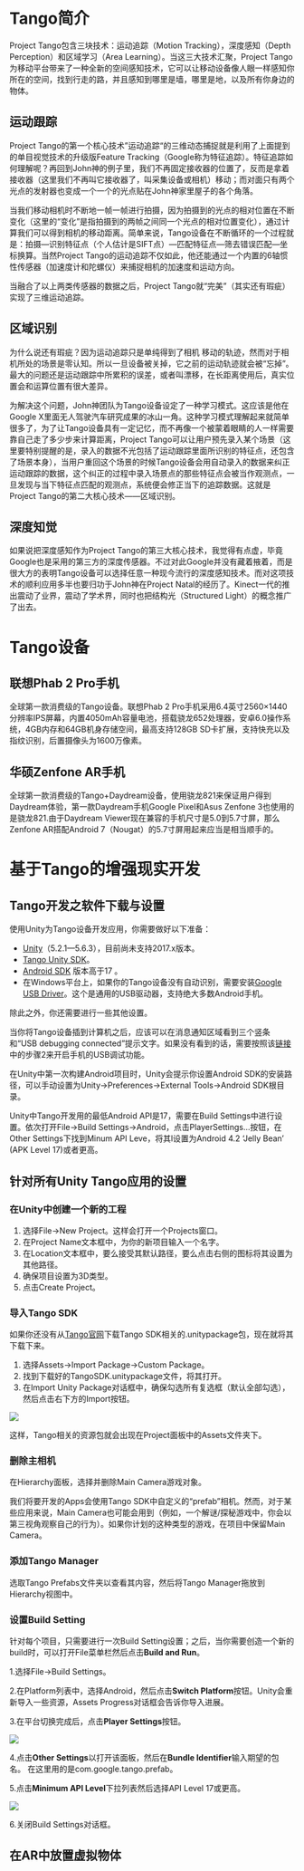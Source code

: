 # Tango简介

Project Tango包含三块技术：运动追踪（Motion Tracking），深度感知（Depth Perception）和区域学习（Area Learning）。当这三大技术汇聚，Project Tango为移动平台带来了一种全新的空间感知技术，它可以让移动设备像人眼一样感知你所在的空间，找到行走的路，并且感知到哪里是墙，哪里是地，以及所有你身边的物体。

## 运动跟踪

Project Tango的第一个核心技术”运动追踪“的三维动态捕捉就是利用了上面提到的单目视觉技术的升级版Feature Tracking（Google称为特征追踪）。特征追踪如何理解呢？再回到John神的例子里，我们不再固定接收器的位置了，反而是拿着接收器（这里我们不再叫它接收器了，叫采集设备或相机）移动；而对面只有两个光点的发射器也变成一个一个的光点贴在John神家里屋子的各个角落。

当我们移动相机时不断地一帧一帧进行拍摄，因为拍摄到的光点的相对位置在不断变化（这里的“变化”是指拍摄到的两帧之间同一个光点的相对位置变化），通过计算我们可以得到相机的移动距离。简单来说，Tango设备在不断循环的一个过程就是：拍摄—识别特征点（个人估计是SIFT点）—匹配特征点—筛去错误匹配—坐标换算。当然Project Tango的运动追踪不仅如此，他还能通过一个内置的6轴惯性传感器（加速度计和陀螺仪）来捕捉相机的加速度和运动方向。

当融合了以上两类传感器的数据之后，Project Tango就“完美”（其实还有瑕疵）实现了三维运动追踪。

## 区域识别

为什么说还有瑕疵？因为运动追踪只是单纯得到了相机 移动的轨迹，然而对于相机所处的场景是零认知。所以一旦设备被关掉，它之前的运动轨迹就会被“忘掉”。最大的问题还是运动跟踪中所累积的误差，或者叫漂移，在长距离使用后，真实位置会和运算位置有很大差异。

为解决这个问题，John神团队为Tango设备设定了一种学习模式。这应该是他在Google X里面无人驾驶汽车研究成果的冰山一角。这种学习模式理解起来就简单很多了，为了让Tango设备具有一定记忆，而不再像一个被蒙着眼睛的人一样需要靠自己走了多少步来计算距离，Project Tango可以让用户预先录入某个场景（这里要特别提醒的是，录入的数据不光包括了运动跟踪里面所识别的特征点，还包含了场景本身），当用户重回这个场景的时候Tango设备会用自动录入的数据来纠正运动跟踪的数据，这个纠正的过程中录入场景点的那些特征点会被当作观测点，一旦发现与当下特征点匹配的观测点，系统便会修正当下的追踪数据。这就是Project Tango的第二大核心技术——区域识别。

## 深度知觉

如果说把深度感知作为Project Tango的第三大核心技术，我觉得有点虚，毕竟Google也是采用的第三方的深度传感器。不过对此Google并没有藏着掖着，而是很大方的表明Tango设备可以选择任意一种现今流行的深度感知技术。而对这项技术的顺利应用多半也要归功于John神在Project Natal的经历了。Kinect一代的推出震动了业界，震动了学术界，同时也把结构光（Structured Light）的概念推广了出去。

# Tango设备

## 联想Phab 2 Pro手机

全球第一款消费级的Tango设备。联想Phab 2 Pro手机采用6.4英寸2560×1440分辨率IPS屏幕，内置4050mAh容量电池，搭载骁龙652处理器，安卓6.0操作系统，4GB内存和64GB机身存储空间，最高支持128GB SD卡扩展，支持快充以及指纹识别，后置摄像头为1600万像素。

## 华硕Zenfone AR手机

全球第一款消费级的Tango+Daydream设备，使用骁龙821来保证用户得到Daydream体验，第一款Daydream手机Google Pixel和Asus Zenfone 3也使用的是骁龙821.由于Daydream Viewer现在兼容的手机尺寸是5.0到5.7寸屏，那么Zenfone AR搭配Android 7（Nougat）的5.7寸屏用起来应当是相当顺手的。

# 基于Tango的增强现实开发

## Tango开发之软件下载与设置

使用Unity为Tango设备开发应用，你需要做好以下准备：

* [Unity](https://unity3d.com/get-unity/download)（5.2.1—5.6.3），目前尚未支持2017.x版本。
* [Tango Unity SDK](https://developers.google.com/tango/downloads)。
* [Android SDK](https://developer.android.com/studio/index.html) 版本高于17 。
* 在Windows平台上，如果你的Tango设备没有自动识别，需要安装[Google USB Driver](https://developer.android.com/studio/run/win-usb.html)。这个是通用的USB驱动器，支持绝大多数Android手机。

除此之外，你还需要进行一些其他设置。

当你将Tango设备插到计算机之后，应该可以在消息通知区域看到三个竖条和“USB debugging connected”提示文字。如果没有看到的话，需要按照该[链接](https://developer.android.com/studio/run/device.html#setting-up)中的步骤2来开启手机的USB调试功能。

在Unity中第一次构建Android项目时，Unity会提示你设置Android SDK的安装路径，可以手动设置为Unity→Preferences→External Tools→Android SDK根目录。

Unity中Tango开发用的最低Android API是17，需要在Build Settings中进行设置。依次打开File→Build Settings→Android，点击PlayerSettings...按钮，在Other Settings下找到Minum API Leve，将其l设置为Android 4.2 ‘Jelly Bean’ \(APK Level 17\)或者更高。

## 针对所有Unity Tango应用的设置

### 在Unity中创建一个新的工程

1. 选择File→New Project。这样会打开一个Projects窗口。
2. 在Project Name文本框中，为你的新项目输入一个名字。
3. 在Location文本框中，要么接受其默认路径，要么点击右侧的图标将其设置为其他路径。
4. 确保项目设置为3D类型。
5. 点击Create Project。

### 导入Tango SDK

如果你还没有从[Tango官网](https://developers.google.com/tango/downloads)下载Tango SDK相关的.unitypackage包，现在就将其下载下来。

1. 选择Assets→Import Package→Custom Package。
2. 找到下载好的TangoSDK.unitypackage文件，将其打开。
3. 在Import Unity Package对话框中，确保勾选所有复选框（默认全部勾选），然后点击右下方的Import按钮。

![](/assets/01-unity-import.png)

这样，Tango相关的资源包就会出现在Project面板中的Assets文件夹下。

### 删除主相机

在Hierarchy面板，选择并删除Main Camera游戏对象。

我们将要开发的Apps会使用Tango SDK中自定义的“prefab”相机。然而，对于某些应用来说，Main Camera也可能会用到（例如，一个解谜/探秘游戏中，你会以第三视角观察自己的行为）。如果你计划的这种类型的游戏，在项目中保留Main Camera。

### 添加Tango Manager

选取Tango Prefabs文件夹以查看其内容，然后将Tango Manager拖放到Hierarchy视图中。

### 设置Build Setting

针对每个项目，只需要进行一次Build Setting设置；之后，当你需要创造一个新的build时，可以打开File菜单栏然后点击**Build and Run**。

1.选择File→Build Settings。

2.在Platform列表中，选择Android，然后点击**Switch Platform**按钮。Unity会重新导入一些资源，Assets Progress对话框会告诉你导入进展。

3.在平台切换完成后，点击**Player Settings**按钮。

![](/assets/build-settings-general.png)

4.点击**Other Settings**以打开该面板，然后在**Bundle Identifier**输入期望的包名。 在这里用的是com.google.tango.prefab。

5.点击**Minimum API Level**下拉列表然后选择API Level 17或更高。

![](/assets/bundle-identifier.png)

6.关闭Build Settings对话框。

## 在AR中放置虚拟物体



